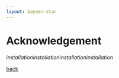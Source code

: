 ```yaml
---
layout: bayoen-star
---
```


# Acknowledgement

_installationinstallationinstallationinstallation_

[back](./)
